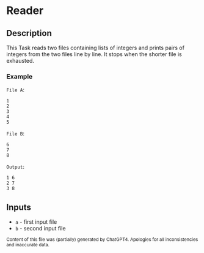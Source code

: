 # Reader
## Description
This Task reads two files containing lists of integers and prints pairs of integers from the two files line by line. It stops when the shorter file is exhausted.

### Example
`File A`:
```
1
2
3
4
5
```

`File B`:
```
6
7
8
```

`Output`:
```
1 6
2 7
3 8
```

## Inputs
- `a` - first input file
- `b` - second input file

<sub>Content of this file was (partially) generated by ChatGPT4. Apologies for all inconsistencies and inaccurate data.</sub>